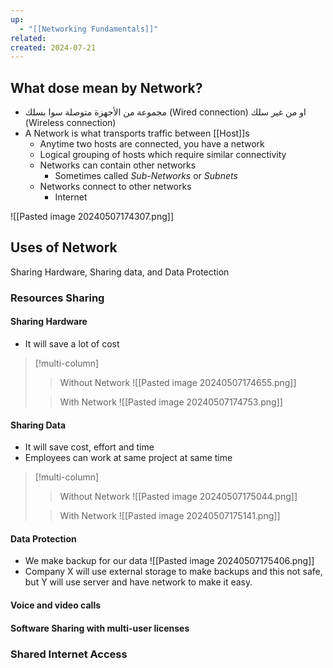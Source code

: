 ```yaml
---
up:
  - "[[Networking Fundamentals]]"
related: 
created: 2024-07-21
---
```

## What dose mean by Network?
- مجموعة من الأجهزة متوصلة سوا بسلك (Wired connection) او من غير سلك (Wireless connection)
- A Network is what transports traffic between [[Host]]s
	- Anytime two hosts are connected, you have a network
	- Logical grouping of hosts which require similar connectivity
	- Networks can contain other networks
		- Sometimes called _Sub-Networks_ or _Subnets_
	- Networks connect to other networks
		- Internet

![[Pasted image 20240507174307.png]]
## Uses of Network
Sharing Hardware, Sharing data, and Data Protection
### Resources Sharing
#### Sharing Hardware
- It will save a lot of cost
>[!multi-column]
> > Without Network
> > ![[Pasted image 20240507174655.png]]
> 
> > With Network
> > ![[Pasted image 20240507174753.png]]

#### Sharing Data
- It will save cost, effort and time
- Employees can work at same project at same time
> [!multi-column]
> > Without Network
> > ![[Pasted image 20240507175044.png]]
> 
> > With Network
> > ![[Pasted image 20240507175141.png]]

#### Data Protection
- We make backup for our data
![[Pasted image 20240507175406.png]]
- Company X will use external storage to make backups and this not safe, but Y will use server and have network to make it easy.
#### Voice and video calls
#### Software Sharing with multi-user licenses

### Shared Internet Access